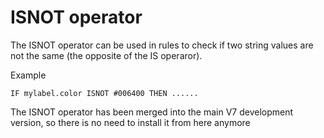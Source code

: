 
# ISNOT operator
The ISNOT operator can be used in rules to check if two string values are not the same (the opposite of the IS operaror).

Example
```
IF mylabel.color ISNOT #006400 THEN ......
```
The ISNOT operator has been merged into the main V7 development version, so there is no need to install it from here anymore
